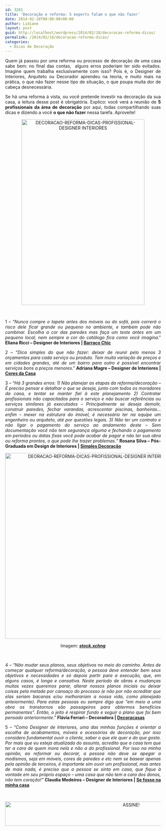 ```yaml
---
id: 3281
title: 'Decoração e reforma: 5 experts falam o que não fazer'
date: 2014-02-18T00:00:00+00:00
author: Lidiane
layout: post
guid: http://localhost/wordpress/2014/02/18/decoracao-reforma-dicas/
permalink: /2014/02/18/decoracao-reforma-dicas/
categories:
  - Dicas de Decoração
---
```

<p style="text-align: justify;">
  Quem já passou por uma reforma ou processo de decoração de uma casa sabe bem: no final das contas,  alguns erros poderiam ter sido evitados. Imagine quem trabalha exclusivamente com isso? Pois é, o Designer de Interiores, Arquiteto ou Decorador aprendeu na teoria, e muito mais na prática, o que não fazer nesse tipo de situação, o que poupa muita dor de cabeça desnecessária.
</p>

<p style="text-align: justify;">
  Se há uma reforma á vista, ou você pretende investir na decoração da sua casa, a leitura desse post é obrigatória. Explico: você verá a reunião de <strong>5 profissionais da área de decoração</strong> por aqui, todas compartilhando suas dicas e dizendo a você <strong>o que não fazer</strong> nessa tarefa. Aproveite!
</p>

<!--more-->

<p align="center">
  <a href="http://www.trololodemulher.com.br/blog/wp-content/uploads/2014/02/DECORACAO-REFORMA-DICAS-PROFISSIONAL-DESIGNER-INTERIORES.png"><img class="alignnone size-full wp-image-9933" src="http://www.trololodemulher.com.br/blog/wp-content/uploads/2014/02/DECORACAO-REFORMA-DICAS-PROFISSIONAL-DESIGNER-INTERIORES.png" alt="DECORACAO-REFORMA-DICAS-PROFISSIONAL-DESIGNER INTERIORES" width="398" height="600" /></a>
</p>

&nbsp;

<p style="text-align: justify;">
  1 – “<em>Nunca compre o tapete antes dos móveis ou do sofá, pois correrá o risco dele ficar grande ou pequeno no ambiente, e também pode não combinar. Escolha a cor das paredes mas faça um teste antes em um pequeno local, nem sempre a cor do catálogo fica como você imagina</em>.” <strong>Eliana Ricci – Designer de Interiores | </strong><a href="http://barraco-chic.blogspot.com.br/" target="_blank"><strong>Barraco Chic</strong></a>
</p>

<p style="text-align: justify;">
  2 – “<em>Dica simples do que não fazer: deixar de reunir pelo menos 3 orçamentos para cada serviço ou produto. Tem muita variação de preços e em cidades grandes, até de um bairro para outro é possível encontrar serviços bons a preços menores</em>.” <strong>Adriana Magre – Designer de Interiores | </strong><a href="http://www.coresdacasa.com.br/" target="_blank"><strong>Cores da Casa</strong></a>
</p>

<p style="text-align: justify;">
  3 – “<em>Há 3 grandes erros: 1) Não planejar as etapas da reforma/decoração &#8211; É preciso pensar e detalhar o que se deseja, junto com todos os moradores da casa, e tentar se manter fiel à este planejamento 2) Contratar profissionais não capacitados para o serviço e não buscar referências ou serviços similares já executados &#8211; Principalmente se deseja demolir, construir paredes, fechar varandas, acrescentar piscinas, banheiras&#8230;enfim &#8211; mexer na estrutura do imóvel, é necessário ter na equipe um engenheiro ou arquiteto, até por questões legais. 3) Não ter um contrato e não ligar o pagamento do serviço ao andamento deste &#8211; Sem documentação você não tem segurança alguma e fechando o pagamento em períodos ou datas fixas você pode acabar de pagar e não ter sua obra ou reforma prontos, o que pode lhe trazer problemas</em>.<em>”</em> <strong>Rosana Silva – Pós-Graduada em Design de Interiores | </strong><a href="http://www.simplesdecoracao.com.br/" target="_blank"><strong>Simples Decoração</strong></a>
</p>

<p align="center">
  <a href="http://www.trololodemulher.com.br/blog/wp-content/uploads/2014/02/DEORACAO-REFORMA-DICAS-PROFISSIONAL-DESIGNER-INTERIORES.jpg"><img class="alignnone size-full wp-image-9934" src="http://www.trololodemulher.com.br/blog/wp-content/uploads/2014/02/DEORACAO-REFORMA-DICAS-PROFISSIONAL-DESIGNER-INTERIORES.jpg" alt="DEORACAO-REFORMA-DICAS-PROFISSIONAL-DESIGNER INTERIORES" width="600" height="600" /></a>
</p>

<p style="text-align: center;">
  Imagem: <strong><em><a href="http://www.sxc.hu/" target="_blank">stock.xchng</a></em></strong>
</p>

&nbsp;

<p style="text-align: justify;">
  4 – “<em>Não mudar seus planos, seus objetivos no meio do caminho. Antes de começar qualquer reforma/decoração, a pessoa deve entender bem seus objetivos e necessidades e só depois partir para a execução, que, em alguns casos, é longa e cansativa. Neste período de obras e mudanças muitas vezes queremos parar, alterar nossos planos iniciais ou deixar coisas pela metade por cansaço do processo (e não por não acreditar que elas seriam bacanas e/ou melhorariam a nossa vida, como planejado anteiormente). Para estas pessoas eu sempre digo que &#8220;em meio a uma obra os transtornos são passageiros para obtermos benefícios permanentes&#8221;. Então, o jeito é respirar fundo e seguir o plano que foi bem pensado anteriormente</em>.” <strong>Flávia Ferrari – Decoradora | </strong><a href="http://www.decoracasas.com.br/" target="_blank"><strong>Decoracasas</strong></a>
</p>

<p style="text-align: justify;">
  5 – “<em>Como Designer de Interiores, uma das minhas funções é orientar a escolha de acabamentos, móveis e acessórios de decoração, por isso considero fundamental ouvir o cliente, saber o que ele quer e do que gosta. Por mais que eu esteja atualizada do assunto, acredito que a casa tem que ter a cara de quem mora nela e não a do profissional. Por isso na minha opinião, ao reformar ou decorar, a pessoa não deve se apegar a modismos, seja em móveis, cores de paredes e etc nem se basear apenas pela opinião de terceiros, é importante sim ouvir um profissional, mas antes de mais nada, é preciso que a pessoa se sinta em casa, que fique à vontade em seu próprio espaço – uma casa que não tem a cara dos donos, não tem coração!”</em> <strong>Claudia Medeiros – Designer de Interiores | </strong><a href="http://sefossenaminhacasa.com.br/" target="_blank"><strong>Se fosse na minha casa</strong></a>
</p>

&nbsp;

<p align="center">
  <a href="http://feedburner.google.com/fb/a/mailverify?uri=blogBichaFemea&loc=en_US" target="_blank"><img class="alignnone size-full wp-image-10439" src="http://www.trololodemulher.com.br/blog/wp-content/uploads/2014/09/ASSINE.png" alt="ASSINE!" width="800" height="78" /></a>
</p>